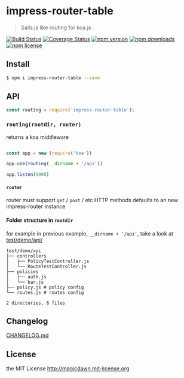 # impress-router-table
> Sails.js like routing for koa.js

[![Build Status](https://img.shields.io/travis/magicdawn/impress-router-table.svg?style=flat-square)](https://travis-ci.org/magicdawn/impress-router-table)
[![Coverage Status](https://img.shields.io/codecov/c/github/magicdawn/impress-router-table.svg?style=flat-square)](https://codecov.io/gh/magicdawn/impress-router-table)
[![npm version](https://img.shields.io/npm/v/impress-router-table.svg?style=flat-square)](https://www.npmjs.com/package/impress-router-table)
[![npm downloads](https://img.shields.io/npm/dm/impress-router-table.svg?style=flat-square)](https://www.npmjs.com/package/impress-router-table)
[![npm license](https://img.shields.io/npm/l/impress-router-table.svg?style=flat-square)](http://magicdawn.mit-license.org)

## Install
```sh
$ npm i impress-router-table --save
```

## API
```js
const routing = require('impress-router-table');
```

### `routing(rootdir, router)`
returns a koa middleware

```js

const app = new (require('koa'))

app.use(routing(__dirname + '/api'))

app.listen(9000)
```

#### `router`

router must support `get` / `post` / etc HTTP methods
defaults to an new impress-router instance

#### Folder structure in `rootdir`

for example in previous example, `__dirname + '/api'`,
take a look at [test/demo/api/](test/demo/api/)

```
test/demo/api
├── controllers
│   ├── PolicyTestController.js
│   └── RouteTestController.js
├── policies
│   ├── auth.js
│   └── bar.js
├── policy.js # policy config
└── routes.js # routes config

2 directories, 6 files
```

## Changelog
[CHANGELOG.md](CHANGELOG.md)

## License
the MIT License http://magicdawn.mit-license.org